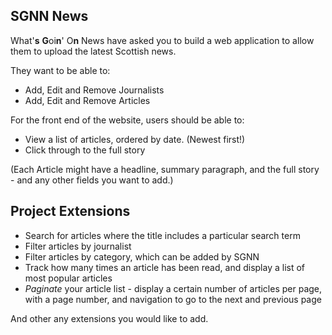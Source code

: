 ## SGNN News

What'**s** **G**oi**n**' O**n** News have asked you to build a web application to allow them to upload the latest Scottish news.

They want to be able to:

- Add, Edit and Remove Journalists
- Add, Edit and Remove Articles

For the front end of the website, users should be able to:

- View a list of articles, ordered by date. (Newest first!)
- Click through to the full story

(Each Article might have a headline, summary paragraph, and the full story - and any other fields you want to add.)

## Project Extensions

- Search for articles where the title includes a particular search term
- Filter articles by journalist
- Filter articles by category, which can be added by SGNN
- Track how many times an article has been read, and display a list of most popular articles
- _Paginate_ your article list - display a certain number of articles per page, with a page number, and navigation to go to the next and previous page

And other any extensions you would like to add.
